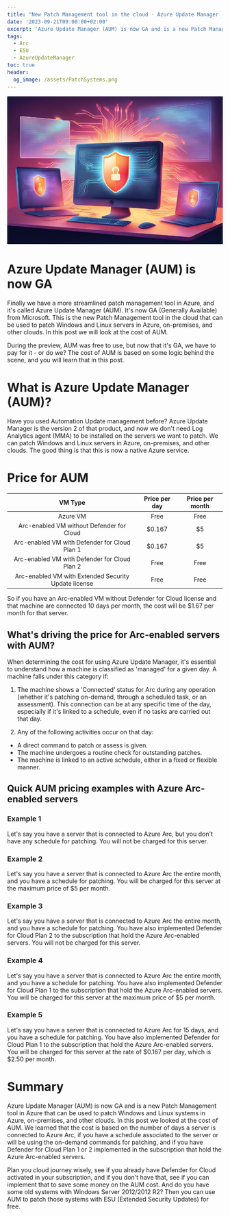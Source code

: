 ```yaml
---
title: "New Patch Management tool in the cloud - Azure Update Manager (AUM) is now GA"
date: '2023-09-21T09:00:00+02:00'
excerpt: 'Azure Update Manager (AUM) is now GA and is a new Patch Management tool in Azure that can be used to patch Windows and Linux systems in Azure, on-premises, and other clouds. In this post we will look at the cost of AUM.'
tags: 
  - Arc
  - ESU
  - AzureUpdateManager
toc: true
header:
  og_image: /assets/PatchSystems.png
---
```


![](/assets/PatchSystems.png)

# Azure Update Manager (AUM) is now GA
Finally we have a more streamlined patch management tool in Azure, and it's called Azure Update Manager (AUM). It's now GA (Generally Available) from Microsoft. This is the new Patch Management tool in the cloud that can be used to patch Windows and Linux servers in Azure, on-premises, and other clouds. In this post we will look at the cost of AUM.

During the preview, AUM was free to use, but now that it's GA, we have to pay for it - or do we? The cost of AUM is based on some logic behind the scene, and you will learn that in this post.

# What is Azure Update Manager (AUM)?
Have you used Automation Update management before? Azure Update Manager is the version 2 of that product, and now we don't need Log Analytics agent (MMA) to be installed on the servers we want to patch. We can patch Windows and Linux servers in Azure, on-premises, and other clouds. The good thing is that this is now a native Azure service. 

# Price for AUM

| VM Type                                              | Price per day   | Price per month |
| :----:                                               | :----: | :----: |
| Azure VM                                             | Free   | Free   |
| Arc-enabled VM without Defender for Cloud            | $0.167 | $5     |
| Arc-enabled VM with Defender for Cloud Plan 1        | $0.167 | $5     |
| Arc-enabled VM with Defender for Cloud Plan 2        | Free   | Free   |
| Arc-enabled VM with Extended Security Update license | Free   | Free   |

So if you have an Arc-enabled VM without Defender for Cloud license and that machine are connected 10 days per month, the cost will be $1.67 per month for that server.

## What's driving the price for Arc-enabled servers with AUM?

When determining the cost for using Azure Update Manager, it's essential to understand how a machine is classified as 'managed' for a given day. A machine falls under this category if:

1. The machine shows a 'Connected' status for Arc during any operation (whether it's patching on-demand, through a scheduled task, or an assessment). This connection can be at any specific time of the day, especially if it's linked to a schedule, even if no tasks are carried out that day.

2. Any of the following activities occur on that day:
  - A direct command to patch or assess is given.
  - The machine undergoes a routine check for outstanding patches.
  - The machine is linked to an active schedule, either in a fixed or flexible manner.

## Quick AUM pricing examples with Azure Arc-enabled servers

### Example 1
Let's say you have a server that is connected to Azure Arc, but you don't have any schedule for patching. You will not be charged for this server.

### Example 2
Let's say you have a server that is connected to Azure Arc the entire month, and you have a schedule for patching. You will be charged for this server at the maximum price of $5 per month.

### Example 3
Let's say you have a server that is connected to Azure Arc the entire month, and you have a schedule for patching. You have also implemented Defender for Cloud Plan 2 to the subscription that hold the Azure Arc-enabled servers. You will not be charged for this server.

### Example 4
Let's say you have a server that is connected to Azure Arc the entire month, and you have a schedule for patching. You have also implemented Defender for Cloud Plan 1 to the subscription that hold the Azure Arc-enabled servers. You will be charged for this server at the maximum price of $5 per month.

### Example 5
Let's say you have a server that is connected to Azure Arc for 15 days, and you have a schedule for patching. You have also implemented Defender for Cloud Plan 1 to the subscription that hold the Azure Arc-enabled servers. You will be charged for this server at the rate of $0.167 per day, which is $2.50 per month.

# Summary
Azure Update Manager (AUM) is now GA and is a new Patch Management tool in Azure that can be used to patch Windows and Linux systems in Azure, on-premises, and other clouds. In this post we looked at the cost of AUM. We learned that the cost is based on the number of days a server is connected to Azure Arc, if you have a schedule associated to the server or will be using the on-demand commands for patching, and if you have Defender for Cloud Plan 1 or 2 implemented in the subscription that hold the Azure Arc-enabled servers.

Plan you cloud journey wisely, see if you already have Defender for Cloud activated in your subscription, and if you don't have that, see if you can implement that to save some money on the AUM cost. And do you have some old systems with Windows Server 2012/2012 R2? Then you can use AUM to patch those systems with ESU (Extended Security Updates) for free.
